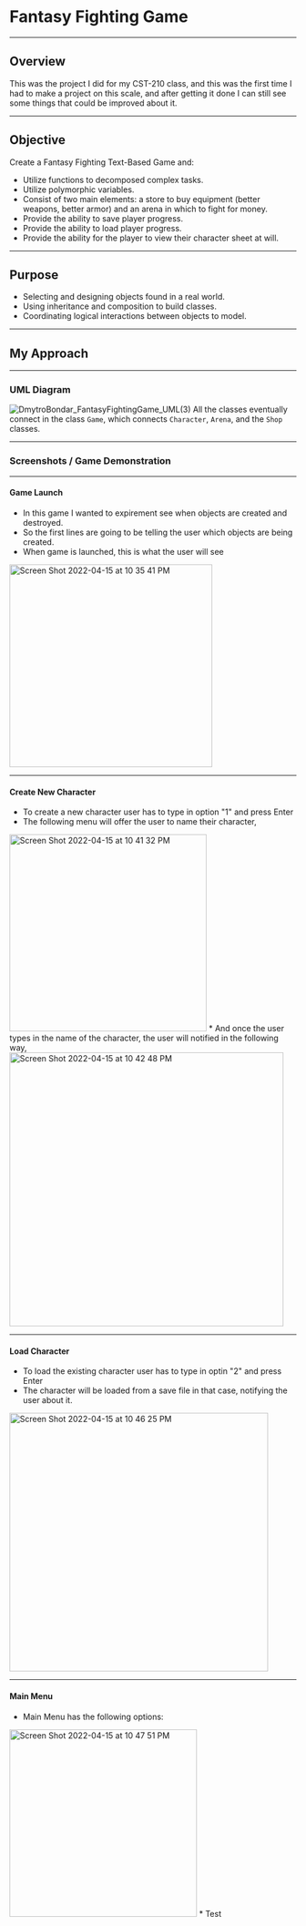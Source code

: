 # Fantasy Fighting Game

---
## Overview
This was the project I did for my CST-210 class, and this was the first time I had to make a project on this scale,
and after getting it done I can still see some things that could be improved about it.

---
## Objective
Create a Fantasy Fighting Text-Based Game and:
* Utilize functions to decomposed complex tasks. 
* Utilize polymorphic variables. 
* Consist of two main elements: a store to buy equipment (better weapons, better armor) and an arena in which to fight for money. 
* Provide the ability to save player progress. 
* Provide the ability to load player progress.
* Provide the ability for the player to view their character sheet at will.

---
## Purpose
* Selecting and designing objects found in a real world. 
* Using inheritance and composition to build classes. 
* Coordinating logical interactions between objects to model. 

---
## My Approach
---
### UML Diagram
![DmytroBondar_FantasyFightingGame_UML(3)](https://user-images.githubusercontent.com/59861277/163662888-178e8fbf-39d8-4ac5-9e98-7845bed94f8b.png)
All the classes eventually connect in the class `Game`, which connects `Character`, `Arena`, and the `Shop` classes.

---
### Screenshots / Game Demonstration

---
#### Game Launch
* In this game I wanted to expirement see when objects are created and destroyed.
* So the first lines are going to be telling the user which objects are being created.
* When game is launched, this is what the user will see
<img width="356" alt="Screen Shot 2022-04-15 at 10 35 41 PM" src="https://user-images.githubusercontent.com/59861277/163663051-e068adab-831f-41f9-89d4-7bcc3d6f6173.png">

---
#### Create New Character
* To create a new character user has to type in option "1" and press Enter
* The following menu will offer the user to name their character, 
<img width="346" alt="Screen Shot 2022-04-15 at 10 41 32 PM" src="https://user-images.githubusercontent.com/59861277/163663237-acb529e0-b9dc-45d7-a649-c28e07c000b8.png">
* And once the user types in the name of the character, the user will notified in the following way,
<img width="481" alt="Screen Shot 2022-04-15 at 10 42 48 PM" src="https://user-images.githubusercontent.com/59861277/163663270-3ebd4966-8a01-459c-a7a2-c96d4e571c77.png">

---
#### Load Character
* To load the existing character user has to type in optin "2" and press Enter
* The character will be loaded from a save file in that case, notifying the user about it.
<img width="454" alt="Screen Shot 2022-04-15 at 10 46 25 PM" src="https://user-images.githubusercontent.com/59861277/163663384-a547f176-c9f3-400b-af6d-a93be053f6f7.png">

---
#### Main Menu
* Main Menu has the following options:
<img width="329" alt="Screen Shot 2022-04-15 at 10 47 51 PM" src="https://user-images.githubusercontent.com/59861277/163663409-69e6db74-8d42-4ae2-9de3-7eec2db7393f.png">
*   Test



